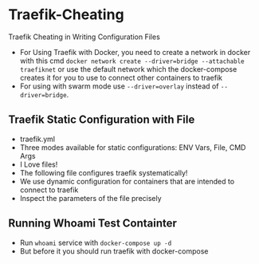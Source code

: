 # Traefik-Cheating
Traefik Cheating in Writing Configuration Files
- For Using Traefik with Docker, you need to create a network in docker with this cmd `` docker network create --driver=bridge --attachable traefiknet `` or use the default network which the docker-compose creates it for you to use to connect other containers to traefik
- For using with swarm mode use `` --driver=overlay `` instead of `` --driver=bridge ``.

## Traefik Static Configuration with File
- traefik.yml
- Three modes available for static configurations: ENV Vars, File, CMD Args
- I Love files!
- The following file configures traefik systematically!
- We use dynamic configuration for containers that are intended to connect to traefik
- Inspect the parameters of the file precisely

## Running Whoami Test Containter
- Run `` whoami `` service with `` docker-compose up -d ``
- But before it you should run traefik with docker-compose
